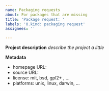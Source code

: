 ```yaml
---
name: Packaging requests
about: For packages that are missing
title: 'Package request: '
labels: '0.kind: packaging request'
assignees: ''

---
```


**Project description**
_describe the project a little_

**Metadata**

* homepage URL:
* source URL:
* license: mit, bsd, gpl2+ , ...
* platforms: unix, linux, darwin, ...
